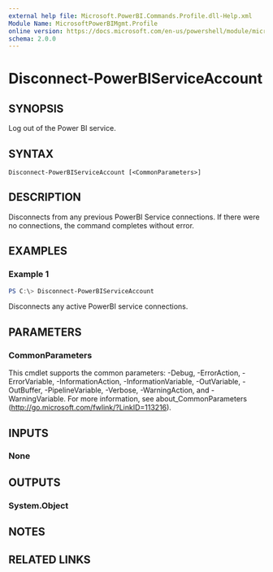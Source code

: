 ```yaml
---
external help file: Microsoft.PowerBI.Commands.Profile.dll-Help.xml
Module Name: MicrosoftPowerBIMgmt.Profile
online version: https://docs.microsoft.com/en-us/powershell/module/microsoftpowerbimgmt.profile/disconnect-powerbiserviceaccount?view=powerbi-ps
schema: 2.0.0
---
```


# Disconnect-PowerBIServiceAccount

## SYNOPSIS
Log out of the Power BI service.

## SYNTAX

```
Disconnect-PowerBIServiceAccount [<CommonParameters>]
```

## DESCRIPTION
Disconnects from any previous PowerBI Service connections.
If there were no connections, the command completes without error.

## EXAMPLES

### Example 1
```powershell
PS C:\> Disconnect-PowerBIServiceAccount
```

Disconnects any active PowerBI service connections.

## PARAMETERS

### CommonParameters
This cmdlet supports the common parameters: -Debug, -ErrorAction, -ErrorVariable, -InformationAction, -InformationVariable, -OutVariable, -OutBuffer, -PipelineVariable, -Verbose, -WarningAction, and -WarningVariable. For more information, see about_CommonParameters (http://go.microsoft.com/fwlink/?LinkID=113216).

## INPUTS

### None

## OUTPUTS

### System.Object

## NOTES

## RELATED LINKS
